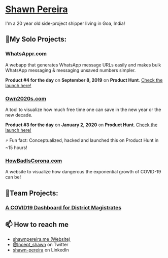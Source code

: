 # [Shawn Pereira](https://shawnpereira.me/)
I'm a 20 year old side-project shipper living in Goa, India!

## 🔧My Solo Projects:
### [WhatsAppr.com](https://whatsappr.com)
A webapp that generates WhatsApp message URLs easily and makes bulk WhatsApp messaging & messaging unsaved numbers simpler.

**Product #4 for the day** on **September 8, 2019** on **Product Hunt**. [Check the launch here!](https://www.producthunt.com/posts/whatsappr)

### [Own2020s.com](https://own2020s.com)
A tool to visualize how much free time one can save in the new year or the new decade.

**Product #3 for the day** on **January 2, 2020** on **Product Hunt**. [Check the launch here!](https://www.producthunt.com/posts/own-the-2020s)

⚡ Fun fact: Conceptualized, hacked and launched this on Product Hunt in ~15 hours!

### [HowBadIsCorona.com](https://howbadiscorona.com)
A website to visualize how dangerous the exponential growth of COVID-19 can be!

## 👯Team Projects:
### [A COVID19 Dashboard for District Magistrates](https://outbreakcontrolroom.com/)

## 📫 How to reach me
- [shawnpereira.me (Website)](https://shawnpereira.me/)
- [@Incept_shawn](https://twitter.com/Incept_shawn) on Twitter
- [shawn-pereira](https://www.linkedin.com/in/shawn-pereira/) on LinkedIn

<!--
**recurshawn/recurshawn** is a ✨ _special_ ✨ repository because its `README.md` (this file) appears on your GitHub profile.

Here are some ideas to get you started:

- 🔭 I’m currently working on ...
- 🌱 I’m currently learning ...
- 👯 I’m looking to collaborate on ...
- 🤔 I’m looking for help with ...
- 💬 Ask me about ...
- 📫 How to reach me: ...
- 😄 Pronouns: ...
- ⚡ Fun fact: ...
-->

